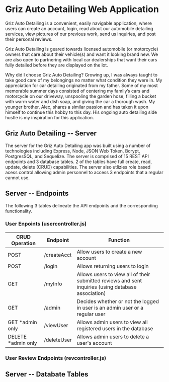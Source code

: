 # Griz Auto Detailing Web Application

Griz Auto Detailing is a convenient, easily navigable application, where users can create an account, login, read about our automobile detailing services, view pictures of our previous work, send us inquiries, and post their personal reviews.

Griz Auto Detailing is geared towards licensed automobile (or motorcycle) owners that care about their vehicle(s) and want it looking brand new. We are also open to partnering with local car dealerships that want their cars fully detailed before they are displayed on the lot.

Why did I choose Griz Auto Detailing? Growing up, I was always taught to take good care of my belongings no matter what condition they were in. My appreciation for car detailing originated from my father. Some of my most memorable summer days consisted of centering my family’s cars and motorcycle on our driveway, unspooling the garden hose, filling a bucket with warm water and dish soap, and giving the car a thorough wash. My younger brother, Alec, shares a similar passion and has taken it upon himself to continue this hobby to this day. His ongoing auto detailing side hustle is my inspiration for this application.

## Griz Auto Detailing -- Server

The server for the Griz Auto Detailing app was built using a number of technologies including Express, Node, JSON Web Token, Bcrypt, PostgresSQL, and Sequelize. The server is comprised of 15 REST API endpoints and 3 database tables. 2 of the tables have full create, read, update, delete (CRUD) capabilities. The server also utlizies role based acess control allowing admin personnel to access 3 endpoints that a regular cannot use.

## Server -- Endpoints

The following 3 tables delineate the API endpoints and the corresponding functionality.

### User Enpoints (usercontroller.js)

|  CRUD Operation  |  Endpoint   |             Function          |
| ---------------- | ----------- | ----------------------------- |
|    POST          | /createAcct | Allow users to create a new      account   |
|    POST          | /login      | Allows returning users to login |
|    GET           | /myInfo     | Allows users to view all of their submitted reviews and sent inquiries (using database association) |
|    GET           | /admin      | Decides whether or not the logged in user is an admin user or a regular user |
|  GET *admin only | /viewUser   | Allows admin users to view all registered users in the database |
|DELETE *admin only| /deleteUser | Allows admin users to delete a user's account |

### User Review Endpoints (revcontroller.js)

## Server -- Databate Tables